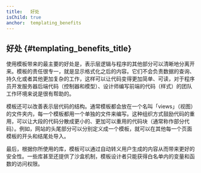 ```yaml
---
title:   好处
isChild: true
anchor:  templating_benefits
---
```


## 好处 {#templating_benefits_title}

使用模板带来的最主要的好处是，表示层逻辑与程序的其他部分可以清晰地分离开来。模板的责任很专一，就是显示格式化之后的内容。它们不会负责数据的查询、持久化或者其他更加复杂的工作，这样可以让代码变得更加简单、可读，对于程序员开发服务器后端代码（控制器和模型）、设计师编写前端的代码（样式）的团队工作环境来说是很有帮助的。

模板还可以改善表示层代码的结构。通常模板都会放在一个名叫「views」（视图）的文件夹内，每一个模板都用一个单独的文件来编写。这种组织方式鼓励代码的重用，可以让大段的代码分散成更小的、更加可以重用的代码块（通常称作部分代码）。例如，网站的头尾部分可以分别定义成一个模板，就可以在其他每一个页面模板的开头和结尾处导入。

最后，根据你所使用的库，模板可以通过自动转义用户生成的内容从而带来更好的安全性。一些库甚至还提供了沙盒机制，模板设计者只能获得白名单内的变量和函数的访问权限。